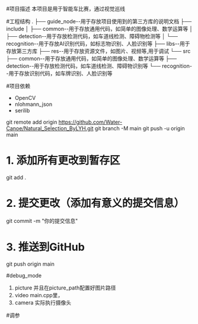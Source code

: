 #项目描述
本项目是用于智能车比赛，通过视觉巡线

#工程结构
.
├── guide_node--用于存放项目使用到的第三方库的说明文档
├── include
│   ├── common--用于存放通用代码，如简单的图像处理、数学运算等
│   ├── detection--用于存放检测代码，如车道线检测、障碍物检测等
│   └── recognition--用于存放AI识别代码，如标志物识别、人脸识别等
├── libs--用于存放第三方库
├── res--用于存放资源文件，如图片、视频等,用于调试
└── src
    ├── common--用于存放通用代码，如简单的图像处理、数学运算等
    ├── detection--用于存放检测代码，如车道线检测、障碍物识别等
    └── recognition--用于存放识别代码，如车牌识别、人脸识别等

#项目依赖
- OpenCV
- nlohmann_json
- serilib


git remote add origin https://github.com/Water-Canoe/Natural_Selection_ByLYH.git
git branch -M main
git push -u origin main


# 1. 添加所有更改到暂存区
git add .

# 2. 提交更改（添加有意义的提交信息）
git commit -m "你的提交信息"

# 3. 推送到GitHub
git push origin main



#debug_mode
1. picture  并且在picture_path配置好图片路径
2. video    main.cpp里，
3. camera 实际执行摄像头

#调参
